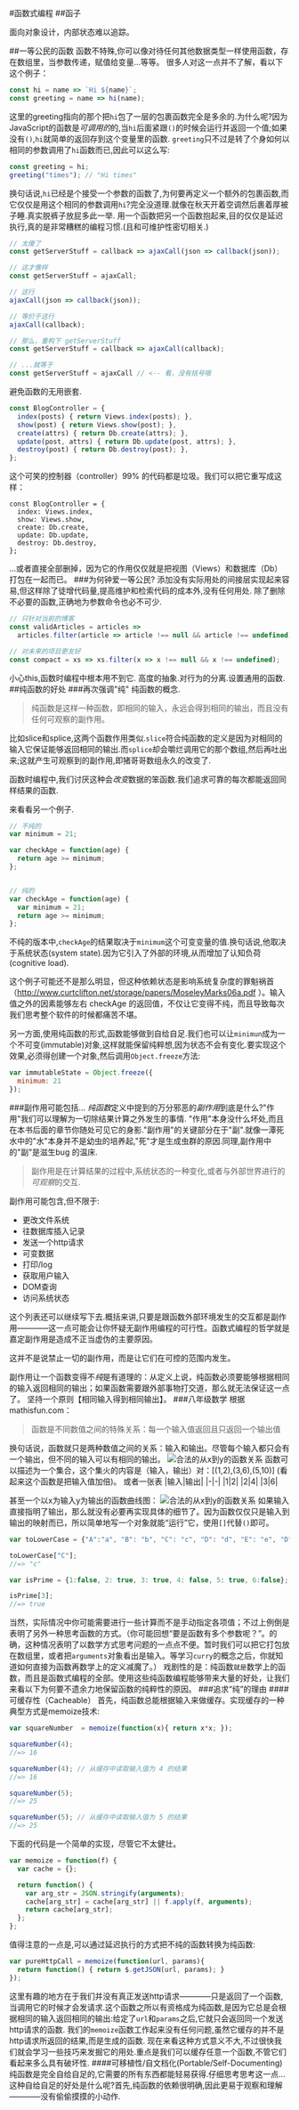 #函数式编程
##函子

面向对象设计，内部状态难以追踪。

##一等公民的函数
函数不特殊,你可以像对待任何其他数据类型一样使用函数，存在数组里，当参数传递，赋值给变量...等等。
很多人对这一点并不了解，看以下这个例子：
```javascript
const hi = name => `Hi ${name}`;
const greeting = name => hi(name);
```
这里的greeting指向的那个把`hi`包了一层的包裹函数完全是多余的.为什么呢?因为JavaScript的函数是*可调用的*的,当`hi`后面紧跟`()`的时候会运行并返回一个值;如果没有`()`,`hi`就简单的返回存到这个变量里的函数.
`greeting`只不过是转了个身如何以相同的参数调用了`hi`函数而已,因此可以这么写:
```javascript
const greeting = hi;
greeting("times"); // "Hi times"
```
换句话说,`hi`已经是个接受一个参数的函数了,为何要再定义一个额外的包裹函数,而它仅仅是用这个相同的参数调用`hi`?完全没道理.就像在秋天开着空调然后裹着厚被子睡.真实脱裤子放屁多此一举.
用一个函数把另一个函数抱起来,目的仅仅是延迟执行,真的是非常糟糕的编程习惯.(且和可维护性密切相关.)
```javascript
// 太傻了
const getServerStuff = callback => ajaxCall(json => callback(json));

// 这才像样
const getServerStuff = ajaxCall;
```
```javascript
// 这行
ajaxCall(json => callback(json));

// 等价于这行
ajaxCall(callback);

// 那么，重构下 getServerStuff
const getServerStuff = callback => ajaxCall(callback);

// ...就等于
const getServerStuff = ajaxCall // <-- 看，没有括号哦
```
避免函数的无用嵌套.
```javascript
const BlogController = {
  index(posts) { return Views.index(posts); },
  show(post) { return Views.show(post); },
  create(attrs) { return Db.create(attrs); },
  update(post, attrs) { return Db.update(post, attrs); },
  destroy(post) { return Db.destroy(post); },
};
```
这个可笑的控制器（controller）99% 的代码都是垃圾。我们可以把它重写成这样：
```
const BlogController = {
  index: Views.index,
  show: Views.show,
  create: Db.create,
  update: Db.update,
  destroy: Db.destroy,
};
```
...或者直接全部删掉，因为它的作用仅仅就是把视图（Views）和数据库（Db）打包在一起而已。
###为何钟爱一等公民?
添加没有实际用处的间接层实现起来容易,但这样除了徒增代码量,提高维护和检索代码的成本外,没有任何用处.
除了删除不必要的函数,正确地为参数命令也必不可少.
```JavaScript
// 只针对当前的博客
const validArticles = articles =>
  articles.filter(article => article !== null && article !== undefined),

// 对未来的项目更友好
const compact = xs => xs.filter(x => x !== null && x !== undefined);
```
小心this,函数时编程中根本用不到它.
高度的抽象.对行为的分离.设置通用的函数.
##纯函数的好处
###再次强调"纯"
纯函数的概念.
>纯函数是这样一种函数，即相同的输入，永远会得到相同的输出，而且没有任何可观察的副作用。

比如slice和splice,这两个函数作用类似.`slice`符合纯函数的定义是因为对相同的输入它保证能够返回相同的输出.而`splice`却会嚼烂调用它的那个数组,然后再吐出来;这就产生可观察到的副作用,即猪哥哥数组永久的改变了.

函数时编程中,我们讨厌这种会*改变*数据的笨函数.我们追求可靠的每次都能返回同样结果的函数.

来看看另一个例子.
```JavaScript
// 不纯的
var minimum = 21;

var checkAge = function(age) {
  return age >= minimum;
};


// 纯的
var checkAge = function(age) {
  var minimum = 21;
  return age >= minimum;
};
```
不纯的版本中,`checkAge`的结果取决于`minimum`这个可变变量的值.换句话说,他取决于系统状态(system state).因为它引入了外部的环境,从而增加了认知负荷(cognitive load).

这个例子可能还不是那么明显，但这种依赖状态是影响系统复杂度的罪魁祸首（http://www.curtclifton.net/storage/papers/MoseleyMarks06a.pdf ）。输入值之外的因素能够左右 checkAge 的返回值，不仅让它变得不纯，而且导致每次我们思考整个软件的时候都痛苦不堪。

另一方面,使用纯函数的形式,函数能够做到自给自足.我们也可以让`minimun`成为一个不可变(immutable)对象,这样就能保留纯粹想,因为状态不会有变化.要实现这个效果,必须得创建一个对象,然后调用`Object.freeze`方法:
```JavaScript
var immutableState = Object.freeze({
  minimum: 21
});
```
###副作用可能包括...
*纯函数*定义中提到的万分邪恶的*副作用*到底是什么?"作用"我们可以理解为一切除结果计算之外发生的事情.
"作用"本身没什么坏处,而且在本书后面的章节你随处可见它的身影."副作用"的关键部分在于"副".就像一潭死水中的"水"本身并不是幼虫的培养起,"死"才是生成虫群的原因.同理,副作用中的"副"是滋生bug 的温床.
>副作用是在计算结果的过程中,系统状态的一种变化,或者与外部世界进行的*可观察*的交互.

副作用可能包含,但不限于:
- 更改文件系统
- 往数据库插入记录
- 发送一个http请求
- 可变数据
- 打印/log
- 获取用户输入
- DOM查询
- 访问系统状态

这个列表还可以继续写下去.概括来讲,只要是跟函数外部环境发生的交互都是副作用————这一点可能会让你怀疑无副作用编程的可行性。函数式编程的哲学就是嘉定副作用是造成不正当虚伪的主要原因。

这并不是说禁止一切的副作用，而是让它们在可控的范围内发生。

副作用让一个函数变得不*纯*是有道理的：从定义上说，纯函数必须要能够根据相同的输入返回相同的输出；如果函数需要跟外部事物打交道，那么就无法保证这一点了。
坚持一个原则【相同输入得到相同输出】。
###八年级数学
根据mathisfun.com：
>函数是不同数值之间的特殊关系：每一个输入值返回且只返回一个输出值

换句话说，函数就只是两种数值之间的关系：输入和输出。尽管每个输入都只会有一个输出，但不同的输入可以有相同的输出。
![合法的从x到y的函数关系](../img/xToy.png)
函数可以描述为一个集合，这个集火的内容是（输入，输出）对：[(1,2),(3,6),(5,10)] (看起来这个函数是把输入值加倍)。
或者一张表
|输入|输出|
|-|-|
|1|2|
|2|4|
|3|6|

甚至一个以x为输入y为输出的函数曲线图：
![合法的从x到y的函数关系](../img/函数曲线图.png)
如果输入直接指明了输出，那么就没有必要再实现具体的细节了。因为函数仅仅只是输入到输出的映射而已，所以简单地写一个对象就能“运行”它，使用`[]`代替`()`即可。
```JavaScript
var toLowerCase = {"A":"a", "B": "b", "C": "c", "D": "d", "E": "e", "D": "d"};

toLowerCase["C"];
//=> "c"

var isPrime = {1:false, 2: true, 3: true, 4: false, 5: true, 6:false};

isPrime[3];
//=> true
```
当然，实际情况中你可能需要进行一些计算而不是手动指定各项值；不过上例倒是表明了另外一种思考函数的方式。（你可能回想“要是函数有多个参数呢？”。的确，这种情况表明了以数学方式思考问题的一点点不便。暂时我们可以把它打包放在数组里，或者把`arguments`对象看出是输入。等学习`curry`的概念之后，你就知道如何直接为函数再数学上的定义减魔了。）
戏剧性的是：纯函数`就是`数学上的函数，而且是函数式编程的全部。使用这些纯函数编程能够带来大量的好处，让我们来看以下为何要不遗余力地保留函数的纯粹性的原因。
###追求“纯”的理由
####可缓存性（Cacheable）
首先，纯函数总能根据输入来做缓存。实现缓存的一种典型方式是memoize技术:

```javascript
var squareNumber  = memoize(function(x){ return x*x; });

squareNumber(4);
//=> 16

squareNumber(4); // 从缓存中读取输入值为 4 的结果
//=> 16

squareNumber(5);
//=> 25

squareNumber(5); // 从缓存中读取输入值为 5 的结果
//=> 25
```
下面的代码是一个简单的实现，尽管它不太健壮。
```javascript
var memoize = function(f) {
  var cache = {};

  return function() {
    var arg_str = JSON.stringify(arguments);
    cache[arg_str] = cache[arg_str] || f.apply(f, arguments);
    return cache[arg_str];
  };
};
```
值得注意的一点是,可以通过延迟执行的方式把不纯的函数转换为纯函数:
```javascript
var pureHttpCall = memoize(function(url, params){
  return function() { return $.getJSON(url, params); }
});
```
这里有趣的地方在于我们并没有真正发送http请求————只是返回了一个函数,当调用它的时候才会发请求.这个函数之所以有资格成为纯函数,是因为它总是会根据相同的输入返回相同的输出:给定了`url`和`params`之后,它就只会返回同一个发送http请求的函数.
我们的`memoize`函数工作起来没有任何问题,虽然它缓存的并不是http请求所返回的结果,而是生成的函数.
现在来看这种方式意义不大,不过很快我们就会学习一些技巧来发掘它的用处.重点是我们可以缓存任意一个函数,不管它们看起来多么具有破坏性.
####可移植性/自文档化(Portable/Self-Documenting)
纯函数是完全自给自足的,它需要的所有东西都能轻易获得.仔细思考思考这一点...这种自给自足的好处是什么呢?首先,纯函数的依赖很明确,因此更易于观察和理解————没有偷偷摸摸的小动作.
```javascript

```

```javascript

```
